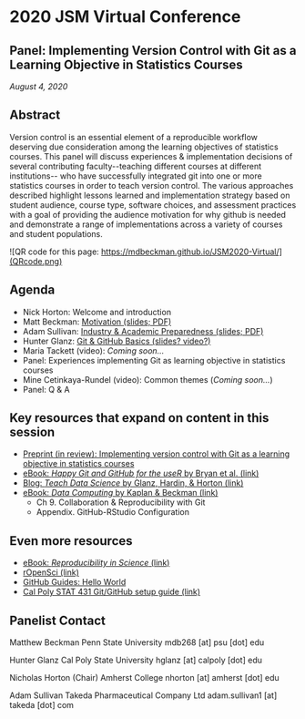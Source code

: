 # 2020 JSM Virtual Conference

## Panel: Implementing Version Control with Git as a Learning Objective in Statistics Courses

*August 4, 2020*

## Abstract

Version control is an essential element of a reproducible workflow deserving due consideration among the learning objectives of statistics courses. This panel will discuss experiences & implementation decisions of several contributing faculty--teaching different courses at different institutions-- who have successfully integrated git into one or more statistics courses in order to teach version control. The various approaches described highlight lessons learned and implementation strategy based on student audience, course type, software choices, and assessment practices with a goal of providing the audience motivation for why github is needed and demonstrate a range of implementations across a variety of courses and student populations.

![QR code for this page: https://mdbeckman.github.io/JSM2020-Virtual/](QRcode.png)


## Agenda

  - Nick Horton: Welcome and introduction
  - Matt Beckman: [Motivation (slides; PDF)](202008-Beckman-Slides.pdf)
  - Adam Sullivan: [Industry & Academic Preparedness (slides; PDF)]()
  - Hunter Glanz: [Git & GitHub Basics (slides? video?)]()
  - Maria Tackett (video): *Coming soon...*
  - Panel: Experiences implementing Git as learning objective in statistics courses
  - Mine Cetinkaya-Rundel (video): Common themes (*Coming soon...*)
  - Panel: Q & A
  
## Key resources that expand on content in this session
  - [Preprint (in review): Implementing version control with Git as a learning objective in statistics courses](https://arxiv.org/abs/2001.01988)
  - [eBook: *Happy Git and GitHub for the useR* by Bryan et al. (link)](https://happygitwithr.com/>)
  - [Blog: *Teach Data Science* by Glanz, Hardin, & Horton (link)](https://teachdatascience.com/)
  - [eBook: *Data Computing* by Kaplan & Beckman (link)](https://dtkaplan.github.io/DataComputingEbook/)
      - Ch 9. Collaboration & Reproducibility with Git
      - Appendix. GitHub-RStudio Configuration

## Even more resources
  - [eBook: *Reproducibility in Science* (link)](https://ropensci.github.io/reproducibility-guide/)
  - [rOpenSci (link)](https://ropensci.org/)
  - [GitHub Guides: Hello World](https://guides.github.com/activities/hello-world/)
  - [Cal Poly STAT 431 Git/GitHub setup guide  (link)](https://cal-poly-advanced-r.github.io/STAT-431/Canvas_Pages/Week_1-Review/GitHub.html)



## Panelist Contact

Matthew Beckman
Penn State University
mdb268 [at] psu [dot] edu

Hunter Glanz
Cal Poly State University
hglanz [at] calpoly [dot] edu

Nicholas Horton (Chair)
Amherst College
nhorton [at] amherst [dot] edu

Adam Sullivan
Takeda Pharmaceutical Company Ltd
adam.sullivan1 [at] takeda [dot] com
